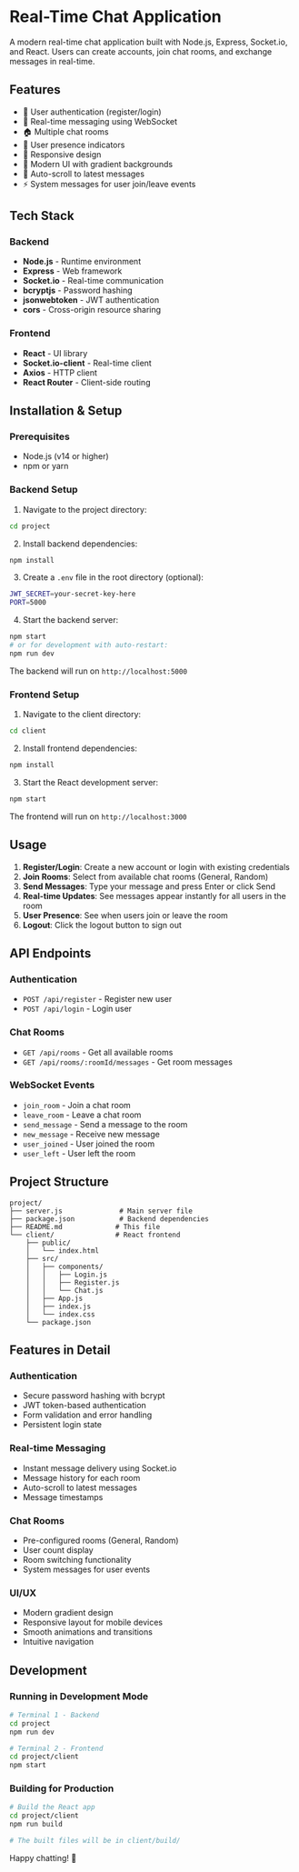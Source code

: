 # Real-Time Chat Application

A modern real-time chat application built with Node.js, Express, Socket.io, and React. Users can create accounts, join chat rooms, and exchange messages in real-time.

## Features

- 🔐 User authentication (register/login)
- 💬 Real-time messaging using WebSocket
- 🏠 Multiple chat rooms
- 👥 User presence indicators
- 📱 Responsive design
- 🎨 Modern UI with gradient backgrounds
- 🔄 Auto-scroll to latest messages
- ⚡ System messages for user join/leave events

## Tech Stack

### Backend
- **Node.js** - Runtime environment
- **Express** - Web framework
- **Socket.io** - Real-time communication
- **bcryptjs** - Password hashing
- **jsonwebtoken** - JWT authentication
- **cors** - Cross-origin resource sharing

### Frontend
- **React** - UI library
- **Socket.io-client** - Real-time client
- **Axios** - HTTP client
- **React Router** - Client-side routing

## Installation & Setup

### Prerequisites
- Node.js (v14 or higher)
- npm or yarn

### Backend Setup

1. Navigate to the project directory:
```bash
cd project
```

2. Install backend dependencies:
```bash
npm install
```

3. Create a `.env` file in the root directory (optional):
```bash
JWT_SECRET=your-secret-key-here
PORT=5000
```

4. Start the backend server:
```bash
npm start
# or for development with auto-restart:
npm run dev
```

The backend will run on `http://localhost:5000`

### Frontend Setup

1. Navigate to the client directory:
```bash
cd client
```

2. Install frontend dependencies:
```bash
npm install
```

3. Start the React development server:
```bash
npm start
```

The frontend will run on `http://localhost:3000`

## Usage

1. **Register/Login**: Create a new account or login with existing credentials
2. **Join Rooms**: Select from available chat rooms (General, Random)
3. **Send Messages**: Type your message and press Enter or click Send
4. **Real-time Updates**: See messages appear instantly for all users in the room
5. **User Presence**: See when users join or leave the room
6. **Logout**: Click the logout button to sign out

## API Endpoints

### Authentication
- `POST /api/register` - Register new user
- `POST /api/login` - Login user

### Chat Rooms
- `GET /api/rooms` - Get all available rooms
- `GET /api/rooms/:roomId/messages` - Get room messages

### WebSocket Events
- `join_room` - Join a chat room
- `leave_room` - Leave a chat room
- `send_message` - Send a message to the room
- `new_message` - Receive new message
- `user_joined` - User joined the room
- `user_left` - User left the room

## Project Structure

```
project/
├── server.js              # Main server file
├── package.json           # Backend dependencies
├── README.md             # This file
└── client/               # React frontend
    ├── public/
    │   └── index.html
    ├── src/
    │   ├── components/
    │   │   ├── Login.js
    │   │   ├── Register.js
    │   │   └── Chat.js
    │   ├── App.js
    │   ├── index.js
    │   └── index.css
    └── package.json
```

## Features in Detail

### Authentication
- Secure password hashing with bcrypt
- JWT token-based authentication
- Form validation and error handling
- Persistent login state

### Real-time Messaging
- Instant message delivery using Socket.io
- Message history for each room
- Auto-scroll to latest messages
- Message timestamps

### Chat Rooms
- Pre-configured rooms (General, Random)
- User count display
- Room switching functionality
- System messages for user events

### UI/UX
- Modern gradient design
- Responsive layout for mobile devices
- Smooth animations and transitions
- Intuitive navigation

## Development

### Running in Development Mode
```bash
# Terminal 1 - Backend
cd project
npm run dev

# Terminal 2 - Frontend
cd project/client
npm start
```

### Building for Production
```bash
# Build the React app
cd project/client
npm run build

# The built files will be in client/build/
```

Happy chatting! 🚀 
